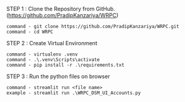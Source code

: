 STEP 1 : Clone the Repository from GitHub.(https://github.com/PradipKanzariya/WRPC)

    command - git clone https://github.com/PradipKanzariya/WRPC.git
    command - cd WRPC

STEP 2 : Create Virtual Environment

    command - virtualenv .venv
    command - .\.venv\Scripts\activate
    command - pip install -r .\requirements.txt

STEP 3 : Run the python files on browser

    command - streamlit run <file name>
    example - streamlit run .\WRPC_DSM_UI_Accounts.py
